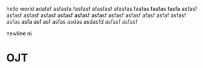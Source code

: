 hello 
world
adafaf
asfasfa
fasfasf
afasfasf
afasfas
fasfas
fasfas
fasfa
asfasf
asfasf
asfasf
asfasf
asfasf
asfasf
asfasf
asfasf
asfasf
afasf
asfaf asfasf asfas asfa asf asf
asfas asdas asdasfd asfasf asfasf

newline ni
# OJT

